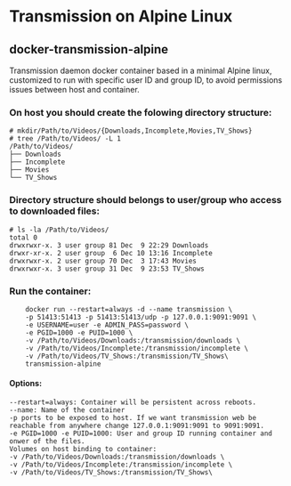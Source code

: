 # Transmission on Alpine Linux
## docker-transmission-alpine
Transmission daemon docker container based in a minimal Alpine linux, customized to run with specific user ID and group ID, to avoid permissions issues between host and container.

### On host you should create the folowing directory structure:

```
# mkdir/Path/to/Videos/{Downloads,Incomplete,Movies,TV_Shows}
# tree /Path/to/Videos/ -L 1
/Path/to/Videos/
├── Downloads
├── Incomplete
├── Movies
└── TV_Shows
```
### Directory structure should belongs to user/group who access to downloaded files:

```
# ls -la /Path/to/Videos/
total 0
drwxrwxr-x. 3 user group 81 Dec  9 22:29 Downloads
drwxr-xr-x. 2 user group  6 Dec 10 13:16 Incomplete
drwxrwxr-x. 2 user group 70 Dec  3 17:43 Movies
drwxrwxr-x. 3 user group 31 Dec  9 23:53 TV_Shows

```

### Run the container:

```
    docker run --restart=always -d --name transmission \
    -p 51413:51413 -p 51413:51413/udp -p 127.0.0.1:9091:9091 \
    -e USERNAME=user -e ADMIN_PASS=password \
    -e PGID=1000 -e PUID=1000 \
    -v /Path/to/Videos/Downloads:/transmission/downloads \
    -v /Path/to/Videos/Incomplete:/transmission/incomplete \
    -v /Path/to/Videos/TV_Shows:/transmission/TV_Shows\
    transmission-alpine

```
#### Options:

```
--restart=always: Container will be persistent across reboots.
--name: Name of the container
-p ports to be exposed to host. If we want transmission web be reachable from anywhere change 127.0.0.1:9091:9091 to 9091:9091.
-e PGID=1000 -e PUID=1000: User and group ID running container and onwer of the files.
Volumes on host binding to container:
-v /Path/to/Videos/Downloads:/transmission/downloads \
-v /Path/to/Videos/Incomplete:/transmission/incomplete \
-v /Path/to/Videos/TV_Shows:/transmission/TV_Shows\

```
